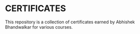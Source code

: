 # CERTIFICATES
This repository is a collection of certificates earned by Abhishek Bhandwalkar for various courses.
